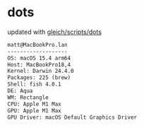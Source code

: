 # dots

updated with [gleich/scripts/dots](https://github.com/gleich/scripts/tree/main/dots)

```txt
matt@MacBookPro.lan 
------------------- 
OS: macOS 15.4 arm64 
Host: MacBookPro18,4 
Kernel: Darwin 24.4.0 
Packages: 225 (brew) 
Shell: fish 4.0.1 
DE: Aqua 
WM: Rectangle 
CPU: Apple M1 Max 
GPU: Apple M1 Max 
GPU Driver: macOS Default Graphics Driver
```